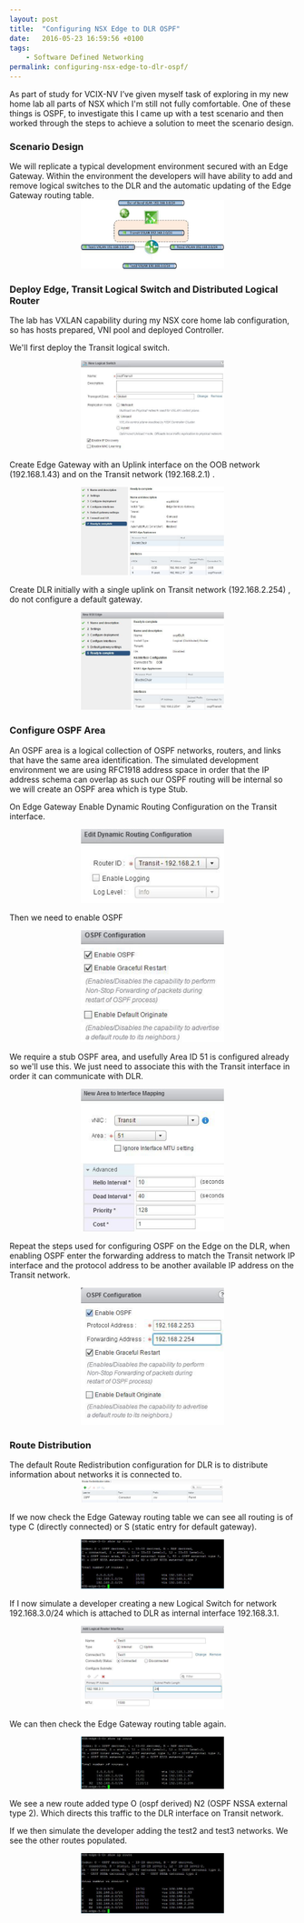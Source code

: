 ```yaml
---
layout: post
title:  "Configuring NSX Edge to DLR OSPF"
date:   2016-05-23 16:59:56 +0100
tags:
    - Software Defined Networking
permalink: configuring-nsx-edge-to-dlr-ospf/
---
```

As part of study for VCIX-NV I’ve given myself task of exploring in my new home lab all parts of NSX which 
I'm still not fully comfortable.  One of these things is OSPF,  to investigate this I came up with a test 
scenario and then worked through the steps to achieve a solution to meet the scenario design.

<H3>Scenario Design</H3>
We will replicate a typical development environment secured with an Edge Gateway.  Within the environment 
the developers will have ability to add and remove logical switches to the DLR and the automatic updating 
of the Edge Gateway routing table.

<center><img src="/images/OSPF-Test.jpg" width="50%"></center>

<H3>Deploy Edge, Transit Logical Switch and Distributed Logical Router</H3>
The lab has VXLAN capability during my NSX core home lab configuration, so has hosts prepared, VNI pool and deployed Controller.

We'll first deploy the Transit logical switch.

<center><img src="/images/ospfLS.jpg" width="50%"></center>

Create Edge Gateway with an Uplink interface on the OOB network  (192.168.1.43) and on the Transit network 
(192.168.2.1) .

<center><img src="/images/OSPFedge.jpg" width="50%"></center>

Create DLR initially with a single uplink on Transit network (192.168.2.254) , do not configure a default gateway.

<center><img src="/images/OSPFdlr.jpg" width="50%"></center>

<H3>Configure OSPF Area</H3>
An OSPF area is a logical collection of OSPF networks, routers, and links that have the same area identification. 
The simulated development environment we are using RFC1918 address space in order that the IP address schema can 
overlap as such our OSPF routing will be internal so we will create an OSPF area which is type Stub.

On Edge Gateway Enable Dynamic Routing Configuration on the Transit interface.

<center><img src="/images/ospfDynamic.jpg" width="50%"></center>

Then we need to enable OSPF

<center><img src="/images/ospfEnable.jpg" width="50%"></center>

We require a stub OSPF area, and usefully Area ID 51 is configured already so we'll use this.  We just 
need to associate this with the Transit interface in order it can communicate with DLR.

<center><img src="/images/ospfMapping.jpg" width="50%"></center>

Repeat the steps used for configuring OSPF on the Edge on the DLR, when enabling OSPF enter the forwarding 
address to match the Transit network IP interface and the protocol address to be another available IP 
address on the Transit network.

<center><img src="/images/ospfProFwd.jpg" width="50%"></center>

<H3>Route Distribution</H3>
The default Route Redistribution configuration for DLR is to distribute information about networks 
it is connected to.

<center><img src="/images/ospfRouteDistribute.jpg" width="50%"></center>

If we now check the Edge Gateway routing table we can see all routing is of type C (directly 
connected) or S (static entry for default gateway).

<center><img src="/images/edgeRouteTable.jpg" width="50%"></center>

If I now simulate a developer creating a new Logical Switch for network 192.168.3.0/24 which 
is attached to DLR as internal interface 192.168.3.1.

<center><img src="/images/test1DLR.jpg" width="50%"></center>

We can then check the Edge Gateway routing table again.

<center><img src="/images/test1Edge.jpg" width="50%"></center>

We see a new route added type O (ospf derived) N2 (OSPF NSSA external type 2).  Which directs 
this traffic to the DLR interface on Transit network.

If we then simulate the developer adding the test2 and test3 networks. We see the other routes populated.

<center><img src="/images/ospfTest2-3.jpg" width="50%"></center>